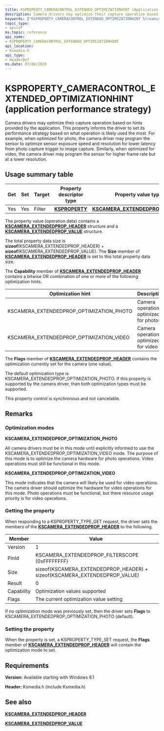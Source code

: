 ```yaml
---
title: KSPROPERTY_CAMERACONTROL_EXTENDED_OPTIMIZATIONHINT (Application Performance Strategy)
description: Camera drivers may optimize their capture operation based on hints provided by the application. This property informs the driver to set its performance strategy based on what operation is likely used the most.
keywords: ["KSPROPERTY_CAMERACONTROL_EXTENDED_OPTIMIZATIONHINT Streaming Media Devices"]
topic_type:
- apiref
ms.topic: reference
api_name:
- KSPROPERTY_CAMERACONTROL_EXTENDED_OPTIMIZATIONHINT
api_location:
- Ksmedia.h
api_type:
- HeaderDef
ms.date: 07/08/2020
---
```


# KSPROPERTY\_CAMERACONTROL\_EXTENDED\_OPTIMIZATIONHINT (application performance strategy)

Camera drivers may optimize their capture operation based on hints provided by the application. This property informs the driver to set its performance strategy based on what operation is likely used the most. For example, when optimized for photo, the camera driver may program the sensor to optimize sensor exposure speed and resolution for lower latency from photo capture trigger to image capture. Similarly, when optimized for video, the camera driver may program the sensor for higher frame rate but at a lower resolution.

## Usage summary table

| Get | Set | Target | Property descriptor type | Property value type |
|--|--|--|--|--|
| Yes | Yes | Filter | [**KSPROPERTY**](ksproperty-structure.md) | [**KSCAMERA_EXTENDEDPROP_HEADER**](/windows-hardware/drivers/ddi/ksmedia/ns-ksmedia-tagkscamera_extendedprop_header) |

The property value (operation data) contains a [**KSCAMERA\_EXTENDEDPROP\_HEADER**](/windows-hardware/drivers/ddi/ksmedia/ns-ksmedia-tagkscamera_extendedprop_header) structure and a [**KSCAMERA\_EXTENDEDPROP\_VALUE**](/windows-hardware/drivers/ddi/ksmedia/ns-ksmedia-tagkscamera_extendedprop_value) structure.

The total property data size is **sizeof**(KSCAMERA\_EXTENDEDPROP\_HEADER) + **sizeof**(KSCAMERA\_EXTENDEDPROP\_VALUE). The **Size** member of [**KSCAMERA\_EXTENDEDPROP\_HEADER**](/windows-hardware/drivers/ddi/ksmedia/ns-ksmedia-tagkscamera_extendedprop_header) is set to this total property data size.

The **Capability** member of [**KSCAMERA\_EXTENDEDPROP\_HEADER**](/windows-hardware/drivers/ddi/ksmedia/ns-ksmedia-tagkscamera_extendedprop_header) contains a bitwise OR combination of one or more of the following optimization hints.

| Optimization hint | Description |
|--|--|
| KSCAMERA\_EXTENDEDPROP\_OPTIMIZATION\_PHOTO | Camera operation is optimized for photos |
| KSCAMERA\_EXTENDEDPROP\_OPTIMIZATION\_VIDEO | Camera operation is optimized for video |

The **Flags** member of [**KSCAMERA\_EXTENDEDPROP\_HEADER**](/windows-hardware/drivers/ddi/ksmedia/ns-ksmedia-tagkscamera_extendedprop_header) contains the optimization currently set for the camera (one value).

The default optimization type is KSCAMERA\_EXTENDEDPROP\_OPTIMIZATION\_PHOTO. If this property is supported by the camera driver, then both optimization types must be supported.

This property control is synchronous and not cancelable.

## Remarks

### Optimization modes

**KSCAMERA\_EXTENDEDPROP\_OPTIMIZATION\_PHOTO**

All camera drivers must be in this mode until explicitly informed to use the KSCAMERA\_EXTENDEDPROP\_OPTIMIZATION\_VIDEO mode. The purpose of this mode is to optimize the camera hardware for photo operations. Video operations must still be functional in this mode.

**KSCAMERA\_EXTENDEDPROP\_OPTIMIZATION\_VIDEO**

This mode indicates that the camera will likely be used for video operations. The camera driver should optimize the hardware for video operations for this mode. Photo operations must be functional, but there resource usage priority is for video operations.

### Getting the property

When responding to a KSPROPERTY\_TYPE\_GET request, the driver sets the members of the [**KSCAMERA\_EXTENDEDPROP\_HEADER**](/windows-hardware/drivers/ddi/ksmedia/ns-ksmedia-tagkscamera_extendedprop_header) to the following.

| Member | Value |
|--|--|
| Version | 1 |
| PinId | KSCAMERA_EXTENDEDPROP_FILTERSCOPE (0xFFFFFFFF) |
| Size | sizeof(KSCAMERA_EXTENDEDPROP_HEADER) + sizeof(KSCAMERA_EXTENDEDPROP_VALUE) |
| Result | 0 |
| Capability | Optimization values supported |
| Flags | The current optimization value setting |

If no optimization mode was previously set, then the driver sets **Flags** to KSCAMERA\_EXTENDEDPROP\_OPTIMIZATION\_PHOTO (default).

### Setting the property

When the property is set, a KSPROPERTY\_TYPE\_SET request, the **Flags** member of [**KSCAMERA\_EXTENDEDPROP\_HEADER**](/windows-hardware/drivers/ddi/ksmedia/ns-ksmedia-tagkscamera_extendedprop_header) will contain the optimization mode to set.

## Requirements

**Version:** Available starting with Windows 8.1

**Header:** Ksmedia.h (include Ksmedia.h)

## See also

[**KSCAMERA\_EXTENDEDPROP\_HEADER**](/windows-hardware/drivers/ddi/ksmedia/ns-ksmedia-tagkscamera_extendedprop_header)

[**KSCAMERA\_EXTENDEDPROP\_VALUE**](/windows-hardware/drivers/ddi/ksmedia/ns-ksmedia-tagkscamera_extendedprop_value)
